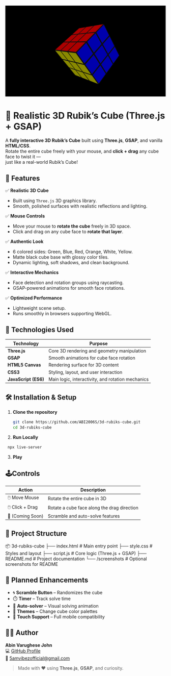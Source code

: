 ![](./screenshots/Rubix.png)
# 🧩 Realistic 3D Rubik’s Cube (Three.js + GSAP)

A **fully interactive 3D Rubik’s Cube** built using **Three.js**, **GSAP**, and vanilla **HTML/CSS**.  
Rotate the entire cube freely with your mouse, and **click + drag** any cube face to twist it —  
just like a real-world Rubik’s Cube!

## 🚀 Features

✅ **Realistic 3D Cube**  
- Built using `Three.js` 3D graphics library.  
- Smooth, polished surfaces with realistic reflections and lighting.  

✅ **Mouse Controls**  
- Move your mouse to **rotate the cube** freely in 3D space.  
- Click and drag on any cube face to **rotate that layer**.  

✅ **Authentic Look**  
- 6 colored sides: Green, Blue, Red, Orange, White, Yellow.  
- Matte black cube base with glossy color tiles.  
- Dynamic lighting, soft shadows, and clean background.  

✅ **Interactive Mechanics**  
- Face detection and rotation groups using raycasting.  
- GSAP-powered animations for smooth face rotations.  

✅ **Optimized Performance**  
- Lightweight scene setup.  
- Runs smoothly in browsers supporting WebGL.  

## 🧠 Technologies Used

| Technology | Purpose |
|-------------|----------|
| **Three.js** | Core 3D rendering and geometry manipulation |
| **GSAP** | Smooth animations for cube face rotation |
| **HTML5 Canvas** | Rendering surface for 3D content |
| **CSS3** | Styling, layout, and user interaction |
| **JavaScript (ES6)** | Main logic, interactivity, and rotation mechanics |

## 🛠️ Installation & Setup

1. **Clone the repository**
   ```bash
   git clone https://github.com/ABI2006S/3d-rubiks-cube.git
   cd 3d-rubiks-cube
   
2. **Run Locally**
  ```bash  
   npx live-server
   ```
3. **Play**

## 🕹️Controls
| Action           | Description                                 |
| ---------------- | ------------------------------------------- |
| 🖱️ Move Mouse   | Rotate the entire cube in 3D                |
| 🖱️ Click + Drag | Rotate a cube face along the drag direction |
| 🔄 (Coming Soon) | Scramble and auto-solve features            |

## 📁 Project Structure

📦 3d-rubiks-cube
├── index.html          # Main entry point
├── style.css           # Styles and layout
├── script.js           # Core logic (Three.js + GSAP)
├── README.md           # Project documentation
└── /screenshots        # Optional screenshots for README

## 🔮 Planned Enhancements

- 🌀 **Scramble Button** – Randomizes the cube  
- ⏱️ **Timer** – Track solve time  
- 🤖 **Auto-solver** – Visual solving animation  
- 🎨 **Themes** – Change cube color palettes  
- 📱 **Touch Support** – Full mobile compatibility  

## 🧑‍💻 Author

**Abin Varughese John**  
💻 [GitHub Profile](https://github.com/ABI2006S)  
📧 5amvibezofficial@gmail.com

> Made with ❤️ using **Three.js**, **GSAP**, and curiosity.
